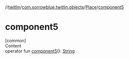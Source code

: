 //[twitlin](../../index.md)/[com.sorrowblue.twitlin.objects](../index.md)/[Place](index.md)/[component5](component5.md)



# component5  
[common]  
Content  
operator fun [component5](component5.md)(): [String](https://kotlinlang.org/api/latest/jvm/stdlib/kotlin/-string/index.html)  



